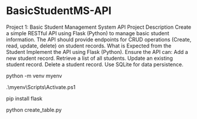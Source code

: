 
 
 # BasicStudentMS-API

 Project 1: Basic Student Management System API
Project Description
Create a simple RESTful API using Flask (Python) to manage basic student information. The API should provide endpoints for CRUD operations (Create, read, update, delete) on student records.
What is Expected from the Student
Implement the API using Flask (Python).
Ensure the API can:
Add a new student record.
Retrieve a list of all students.
Update an existing student record.
Delete a student record.
Use SQLite for data persistence.


python -m venv myenv

.\myenv\Scripts\Activate.ps1

pip install flask

python create_table.py


